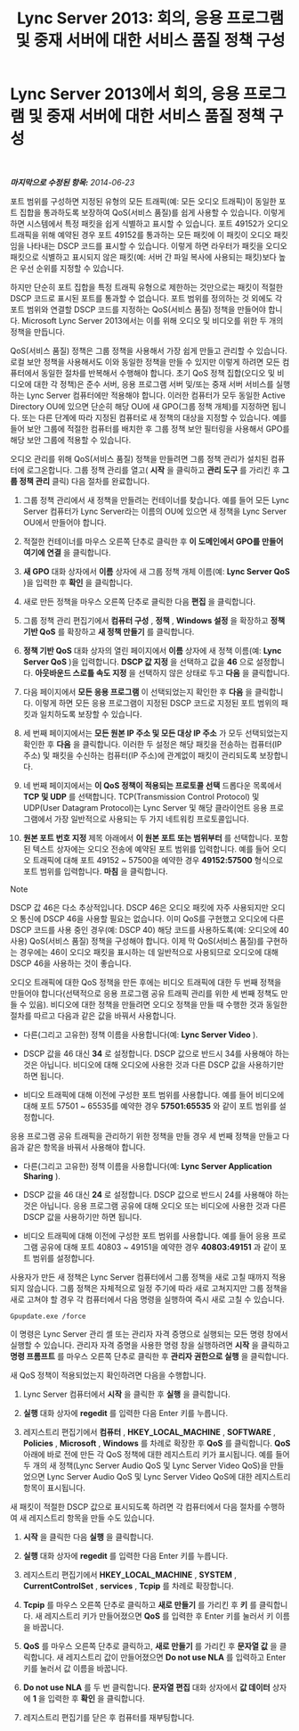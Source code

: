 ﻿---
title: 'Lync Server 2013: 회의, 응용 프로그램 및 중재 서버에 대한 서비스 품질 정책 구성'
TOCTitle: 회의, 응용 프로그램 및 중재 서버에 대한 서비스 품질 정책 구성
ms:assetid: 8adcbbc5-c9f5-476d-ab7f-72e61859cacf
ms:mtpsurl: https://technet.microsoft.com/ko-kr/library/JJ205076(v=OCS.15)
ms:contentKeyID: 49304312
ms.date: 08/24/2015
mtps_version: v=OCS.15
ms.translationtype: HT
---

# Lync Server 2013에서 회의, 응용 프로그램 및 중재 서버에 대한 서비스 품질 정책 구성

 

_**마지막으로 수정된 항목:** 2014-06-23_

포트 범위를 구성하면 지정된 유형의 모든 트래픽(예: 모든 오디오 트래픽)이 동일한 포트 집합을 통과하도록 보장하여 QoS(서비스 품질)를 쉽게 사용할 수 있습니다. 이렇게 하면 시스템에서 특정 패킷을 쉽게 식별하고 표시할 수 있습니다. 포트 49152가 오디오 트래픽을 위해 예약된 경우 포트 49152를 통과하는 모든 패킷에 이 패킷이 오디오 패킷임을 나타내는 DSCP 코드를 표시할 수 있습니다. 이렇게 하면 라우터가 패킷을 오디오 패킷으로 식별하고 표시되지 않은 패킷(예: 서버 간 파일 복사에 사용되는 패킷)보다 높은 우선 순위를 지정할 수 있습니다.

하지만 단순히 포트 집합을 특정 트래픽 유형으로 제한하는 것만으로는 패킷이 적절한 DSCP 코드로 표시된 포트를 통과할 수 없습니다. 포트 범위를 정의하는 것 외에도 각 포트 범위와 연결할 DSCP 코드를 지정하는 QoS(서비스 품질) 정책을 만들어야 합니다. Microsoft Lync Server 2013에서는 이를 위해 오디오 및 비디오를 위한 두 개의 정책을 만듭니다.

QoS(서비스 품질) 정책은 그룹 정책을 사용해서 가장 쉽게 만들고 관리할 수 있습니다. 로컬 보안 정책을 사용해서도 이와 동일한 정책을 만들 수 있지만 이렇게 하려면 모든 컴퓨터에서 동일한 절차를 반복해서 수행해야 합니다. 초기 QoS 정책 집합(오디오 및 비디오에 대한 각 정책)은 준수 서버, 응용 프로그램 서버 및/또는 중재 서버 서비스를 실행하는 Lync Server 컴퓨터에만 적용해야 합니다. 이러한 컴퓨터가 모두 동일한 Active Directory OU에 있으면 단순히 해당 OU에 새 GPO(그룹 정책 개체)를 지정하면 됩니다. 또는 다른 단계에 따라 지정된 컴퓨터로 새 정책의 대상을 지정할 수 있습니다. 예를 들어 보안 그룹에 적절한 컴퓨터를 배치한 후 그룹 정책 보안 필터링을 사용해서 GPO를 해당 보안 그룹에 적용할 수 있습니다.

오디오 관리를 위해 QoS(서비스 품질) 정책을 만들려면 그룹 정책 관리가 설치된 컴퓨터에 로그온합니다. 그룹 정책 관리를 열고( **시작** 을 클릭하고 **관리 도구** 를 가리킨 후 **그룹 정책 관리** 클릭) 다음 절차를 완료합니다.

1.  그룹 정책 관리에서 새 정책을 만들려는 컨테이너를 찾습니다. 예를 들어 모든 Lync Server 컴퓨터가 Lync Server라는 이름의 OU에 있으면 새 정책을 Lync Server OU에서 만들어야 합니다.

2.  적절한 컨테이너를 마우스 오른쪽 단추로 클릭한 후 **이 도메인에서 GPO를 만들어 여기에 연결** 을 클릭합니다.

3.  **새 GPO** 대화 상자에서 **이름** 상자에 새 그룹 정책 개체 이름(예: **Lync Server QoS** )을 입력한 후 **확인** 을 클릭합니다.

4.  새로 만든 정책을 마우스 오른쪽 단추로 클릭한 다음 **편집** 을 클릭합니다.

5.  그룹 정책 관리 편집기에서 **컴퓨터 구성** , **정책** , **Windows 설정** 을 확장하고 **정책 기반 QoS** 를 확장하고 **새 정책 만들기** 를 클릭합니다.

6.  **정책 기반 QoS** 대화 상자의 열린 페이지에서 **이름** 상자에 새 정책 이름(예: **Lync Server QoS** )을 입력합니다. **DSCP 값 지정** 을 선택하고 값을 **46** 으로 설정합니다. **아웃바운드 스로틀 속도 지정** 을 선택하지 않은 상태로 두고 **다음** 을 클릭합니다.

7.  다음 페이지에서 **모든 응용 프로그램** 이 선택되었는지 확인한 후 **다음** 을 클릭합니다. 이렇게 하면 모든 응용 프로그램이 지정된 DSCP 코드로 지정된 포트 범위의 패킷과 일치하도록 보장할 수 있습니다.

8.  세 번째 페이지에서는 **모든 원본 IP 주소 및 모든 대상 IP 주소** 가 모두 선택되었는지 확인한 후 **다음** 을 클릭합니다. 이러한 두 설정은 해당 패킷을 전송하는 컴퓨터(IP 주소) 및 패킷을 수신하는 컴퓨터(IP 주소)에 관계없이 패킷이 관리되도록 보장합니다.

9.  네 번째 페이지에서는 **이 QoS 정책이 적용되는 프로토콜 선택** 드롭다운 목록에서 **TCP 및 UDP** 를 선택합니다. TCP(Transmission Control Protocol) 및 UDP(User Datagram Protocol)는 Lync Server 및 해당 클라이언트 응용 프로그램에서 가장 일반적으로 사용되는 두 가지 네트워킹 프로토콜입니다.

10. **원본 포트 번호 지정** 제목 아래에서 **이 원본 포트 또는 범위부터** 를 선택합니다. 포함된 텍스트 상자에는 오디오 전송에 예약된 포트 범위를 입력합니다. 예를 들어 오디오 트래픽에 대해 포트 49152 ~ 57500을 예약한 경우 **49152:57500** 형식으로 포트 범위를 입력합니다. **마침** 을 클릭합니다.


> [!NOTE]
> DSCP 값 46은 다소 추상적입니다. DSCP 46은 오디오 패킷에 자주 사용되지만 오디오 통신에 DSCP 46을 사용할 필요는 없습니다. 이미 QoS를 구현했고 오디오에 다른 DSCP 코드를 사용 중인 경우(예: DSCP 40) 해당 코드를 사용하도록(예: 오디오에 40 사용) QoS(서비스 품질) 정책을 구성해야 합니다. 이제 막 QoS(서비스 품질)를 구현하는 경우에는 46이 오디오 패킷을 표시하는 데 일반적으로 사용되므로 오디오에 대해 DSCP 46을 사용하는 것이 좋습니다.



오디오 트래픽에 대한 QoS 정책을 만든 후에는 비디오 트래픽에 대한 두 번째 정책을 만들어야 합니다(선택적으로 응용 프로그램 공유 트래픽 관리를 위한 세 번째 정책도 만들 수 있음). 비디오에 대한 정책을 만들려면 오디오 정책을 만들 때 수행한 것과 동일한 절차를 따르고 다음과 같은 값을 바꿔서 사용합니다.

  - 다른(그리고 고유한) 정책 이름을 사용합니다(예: **Lync Server Video** ).

  - DSCP 값을 46 대신 **34** 로 설정합니다. DSCP 값으로 반드시 34를 사용해야 하는 것은 아닙니다. 비디오에 대해 오디오에 사용한 것과 다른 DSCP 값을 사용하기만 하면 됩니다.

  - 비디오 트래픽에 대해 이전에 구성한 포트 범위를 사용합니다. 예를 들어 비디오에 대해 포트 57501 ~ 65535를 예약한 경우 **57501:65535** 와 같이 포트 범위를 설정합니다.

응용 프로그램 공유 트래픽을 관리하기 위한 정책을 만들 경우 세 번째 정책을 만들고 다음과 같은 항목을 바꿔서 사용해야 합니다.

  - 다른(그리고 고유한) 정책 이름을 사용합니다(예: **Lync Server Application Sharing** ).

  - DSCP 값을 46 대신 **24** 로 설정합니다. DSCP 값으로 반드시 24를 사용해야 하는 것은 아닙니다. 응용 프로그램 공유에 대해 오디오 또는 비디오에 사용한 것과 다른 DSCP 값을 사용하기만 하면 됩니다.

  - 비디오 트래픽에 대해 이전에 구성한 포트 범위를 사용합니다. 예를 들어 응용 프로그램 공유에 대해 포트 40803 ~ 49151을 예약한 경우 **40803:49151** 과 같이 포트 범위를 설정합니다.

사용자가 만든 새 정책은 Lync Server 컴퓨터에서 그룹 정책을 새로 고칠 때까지 적용되지 않습니다. 그룹 정책은 자체적으로 일정 주기에 따라 새로 고쳐지지만 그룹 정책을 새로 고쳐야 할 경우 각 컴퓨터에서 다음 명령을 실행하여 즉시 새로 고칠 수 있습니다.

    Gpupdate.exe /force

이 명령은 Lync Server 관리 셸 또는 관리자 자격 증명으로 실행되는 모든 명령 창에서 실행할 수 있습니다. 관리자 자격 증명을 사용한 명령 창을 실행하려면 **시작** 을 클릭하고 **명령 프롬프트** 를 마우스 오른쪽 단추로 클릭한 후 **관리자 권한으로 실행** 을 클릭합니다.

새 QoS 정책이 적용되었는지 확인하려면 다음을 수행합니다.

1.  Lync Server 컴퓨터에서 **시작** 을 클릭한 후 **실행** 을 클릭합니다.

2.  **실행** 대화 상자에 **regedit** 를 입력한 다음 Enter 키를 누릅니다.

3.  레지스트리 편집기에서 **컴퓨터** , **HKEY\_LOCAL\_MACHINE** , **SOFTWARE** , **Policies** , **Microsoft** , **Windows** 를 차례로 확장한 후 **QoS** 를 클릭합니다. **QoS** 아래에 바로 전에 만든 각 QoS 정책에 대한 레지스트리 키가 표시됩니다. 예를 들어 두 개의 새 정책(Lync Server Audio QoS 및 Lync Server Video QoS)을 만들었으면 Lync Server Audio QoS 및 Lync Server Video QoS에 대한 레지스트리 항목이 표시됩니다.

새 패킷이 적절한 DSCP 값으로 표시되도록 하려면 각 컴퓨터에서 다음 절차를 수행하여 새 레지스트리 항목을 만들 수도 있습니다.

1.  **시작** 을 클릭한 다음 **실행** 을 클릭합니다.

2.  **실행** 대화 상자에 **regedit** 를 입력한 다음 Enter 키를 누릅니다.

3.  레지스트리 편집기에서 **HKEY\_LOCAL\_MACHINE** , **SYSTEM** , **CurrentControlSet** , **services** , **Tcpip** 를 차례로 확장합니다.

4.  **Tcpip** 를 마우스 오른쪽 단추로 클릭하고 **새로 만들기** 를 가리킨 후 **키** 를 클릭합니다. 새 레지스트리 키가 만들어졌으면 **QoS** 를 입력한 후 Enter 키를 눌러서 키 이름을 바꿉니다.

5.  **QoS** 를 마우스 오른쪽 단추로 클릭하고, **새로 만들기** 를 가리킨 후 **문자열 값** 을 클릭합니다. 새 레지스트리 값이 만들어졌으면 **Do not use NLA** 를 입력하고 Enter 키를 눌러서 값 이름을 바꿉니다.

6.  **Do not use NLA** 를 두 번 클릭합니다. **문자열 편집** 대화 상자에서 **값 데이터** 상자에 **1** 을 입력한 후 **확인** 을 클릭합니다.

7.  레지스트리 편집기를 닫은 후 컴퓨터를 재부팅합니다.

